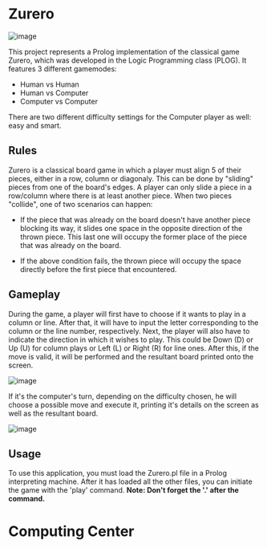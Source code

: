 # Zurero
![image](https://user-images.githubusercontent.com/32617691/60514743-0441d800-9cd2-11e9-9fed-609e0c2ae62c.png)

This project represents a Prolog implementation of the classical game Zurero, which was developed in the Logic Programming class (PLOG).
It features 3 different gamemodes:

* Human vs Human
* Human vs Computer
* Computer vs Computer

There are two different difficulty settings for the Computer player as well: easy and smart.

## Rules
Zurero is a classical board game in which a player must align 5 of their pieces, either in a row, column or diagonaly. This can be done by "sliding" pieces from one of the board's edges. A player can only slide a piece in a row/column where there is at least another piece.
When two pieces "collide", one of two scenarios can happen:

* If the piece that was already on the board doesn't have another piece blocking its way, it slides one space in the opposite direction of the thrown piece. This last one will occupy the former place of the piece that was already on the board.

* If the above condition fails, the thrown piece will occupy the space directly before the first piece that encountered.

## Gameplay
During the game, a player will first have to choose if it wants to play in a column or line. After that, it will have to input the letter corresponding to the column or the line number, respectively. Next, the player will also have to indicate the direction in which it wishes to play. This could be Down (D) or Up (U) for column plays or Left (L) or Right (R) for line ones. After this, if the move is valid, it will be performed and the resultant board printed onto the screen.

![image](https://user-images.githubusercontent.com/32617691/60515621-ed9c8080-9cd3-11e9-93e2-9c74b8d3c952.png)

If it's the computer's turn, depending on the difficulty chosen, he will choose a possible move and execute it, printing it's details on the screen as well as the resultant board.

![image](https://user-images.githubusercontent.com/32617691/60515950-9a76fd80-9cd4-11e9-8a1d-24e3c4da0706.png)

## Usage
To use this application, you must load the Zurero.pl file in a Prolog interpreting machine. After it has loaded all the other files, you can initiate the game with the 'play' command. **Note: Don't forget the '.' after the command.**

# Computing Center

